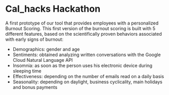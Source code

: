 # Cal_hacks Hackathon


A first prototype of our tool that provides employees with a personalized Burnout Scoring. 
This first version of the burnout scoring is built with 5 different features, based on the scientifically proven behaviors associated with early signs of burnout: 

- Demographics: gender and age
- Sentiments: obtained analyzing written conversations with the Google Cloud Natural Language API
- Insomnia: as soon as the person uses his electronic device during sleeping time
- Effectiveness: depending on the number of emails read on a daily basis
- Seasonality: depending on daylight, business cyclicality, main holidays and bonus payments
